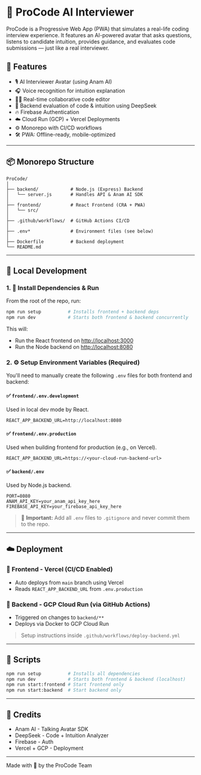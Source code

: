 # 🧠 ProCode AI Interviewer

ProCode is a Progressive Web App (PWA) that simulates a real-life coding interview experience. It features an AI-powered avatar that asks questions, listens to candidate intuition, provides guidance, and evaluates code submissions — just like a real interviewer.

## 🚀 Features

- 🎙️ AI Interviewer Avatar (using Anam AI)
- 🎧 Voice recognition for intuition explanation
- 👨‍💻 Real-time collaborative code editor
- 🤖 Backend evaluation of code & intuition using DeepSeek
- 🔥 Firebase Authentication
- ☁️ Cloud Run (GCP) + Vercel Deployments
- ⚙️ Monorepo with CI/CD workflows
- 🛠️ PWA: Offline-ready, mobile-optimized

---

## 📦 Monorepo Structure

```
ProCode/
│
├── backend/            # Node.js (Express) Backend
│   └── server.js       # Handles API & Anam AI SDK
│
├── frontend/           # React Frontend (CRA + PWA)
│   └── src/
│
├── .github/workflows/  # GitHub Actions CI/CD
│
├── .env*               # Environment files (see below)
│
├── Dockerfile          # Backend deployment
└── README.md
```

---

## 🧪 Local Development

### 1. 🧱 Install Dependencies & Run

From the root of the repo, run:

```bash
npm run setup          # Installs frontend + backend deps
npm run dev            # Starts both frontend & backend concurrently
```

This will:
- Run the React frontend on [http://localhost:3000](http://localhost:3000)
- Run the Node backend on [http://localhost:8080](http://localhost:8080)

### 2. ⚙️ Setup Environment Variables (Required)

You'll need to manually create the following `.env` files for both frontend and backend:

#### ✅ `frontend/.env.development`
Used in local dev mode by React.

```env
REACT_APP_BACKEND_URL=http://localhost:8080
```

#### ✅ `frontend/.env.production`
Used when building frontend for production (e.g., on Vercel).

```env
REACT_APP_BACKEND_URL=https://<your-cloud-run-backend-url>
```

#### ✅ `backend/.env`
Used by Node.js backend.

```env
PORT=8080
ANAM_API_KEY=your_anam_api_key_here
FIREBASE_API_KEY=your_firebase_api_key_here
```

> 🔐 **Important:** Add all `.env` files to `.gitignore` and never commit them to the repo.

---

## ☁️ Deployment

### 🚀 Frontend - Vercel (CI/CD Enabled)
- Auto deploys from `main` branch using Vercel
- Reads `REACT_APP_BACKEND_URL` from `.env.production`

### 🚀 Backend - GCP Cloud Run (via GitHub Actions)
- Triggered on changes to `backend/**`
- Deploys via Docker to GCP Cloud Run

> Setup instructions inside `.github/workflows/deploy-backend.yml`

---

## 📜 Scripts

```bash
npm run setup          # Installs all dependencies
npm run dev            # Starts both frontend & backend (localhost)
npm run start:frontend # Start frontend only
npm run start:backend  # Start backend only
```

---

## 🙌 Credits

- Anam AI - Talking Avatar SDK
- DeepSeek - Code + Intuition Analyzer
- Firebase - Auth
- Vercel + GCP - Deployment

---

Made with 💙 by the ProCode Team

